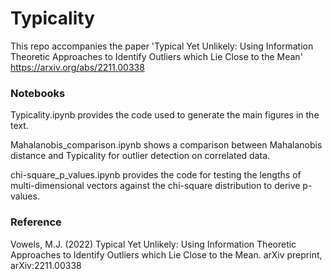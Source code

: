 # Typicality


This repo accompanies the paper 'Typical Yet Unlikely: Using Information Theoretic Approaches to Identify Outliers which Lie Close to the Mean' https://arxiv.org/abs/2211.00338


### Notebooks

Typicality.ipynb provides the code used to generate the main figures in the text.


Mahalanobis_comparison.ipynb shows a comparison between Mahalanobis distance and Typicality for outlier detection on correlated data. 


chi-square_p_values.ipynb provides the code for testing the lengths of multi-dimensional vectors against the chi-square distribution to derive p-values.



### Reference
Vowels, M.J. (2022) Typical Yet Unlikely: Using Information Theoretic Approaches to Identify Outliers which Lie Close to the Mean. arXiv preprint, arXiv:2211.00338
